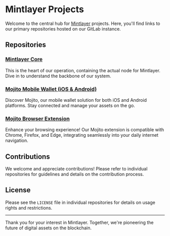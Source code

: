 # Mintlayer Projects

Welcome to the central hub for [Mintlayer](https://www.mintlayer.org) projects. Here, you'll find links to our primary repositories hosted on our GitLab instance.


## Repositories

### [Mintlayer Core](https://git.mintlayer.org/mintlayer/mintlayer-core)
This is the heart of our operation, containing the actual node for Mintlayer. Dive in to understand the backbone of our system.

### [Mojito Mobile Wallet (iOS & Android)](https://git.mintlayer.org/mintlayer/mojito_mobile_wallet)
Discover Mojito, our mobile wallet solution for both iOS and Android platforms. Stay connected and manage your assets on the go.

### [Mojito Browser Extension](https://git.mintlayer.org/mintlayer/mojito-browser-extension)
Enhance your browsing experience! Our Mojito extension is compatible with Chrome, Firefox, and Edge, integrating seamlessly into your daily internet navigation.

## Contributions

We welcome and appreciate contributions! Please refer to individual repositories for guidelines and details on the contribution process.

## License

Please see the `LICENSE` file in individual repositories for details on usage rights and restrictions.

---

Thank you for your interest in Mintlayer. Together, we're pioneering the future of digital assets on the blockchain.
